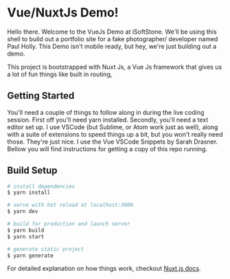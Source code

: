 # Vue/NuxtJs Demo!

Hello there. Welcome to the VueJs Demo at iSoftStone. We'll be using this shell to build out a portfolio site for
a fake photographer/ developer named Paul Holly. This Demo isn't mobile ready, but hey, we're just building out a demo.

This project is bootstrapped with Nuxt Js, a Vue Js framework that gives us a lot of fun things like built in routing,

## Getting Started

You'll need a couple of things to follow along in during the live coding session. First off you'll need yarn installed. Secondly, you'll need a text editor set up. I use VSCode (but Sublime, or Atom work just as well), along with a suite of extensions to speed things up a bit, but you won't really need those. They're just nice. I use the Vue VSCode Snippets by Sarah Drasner. Bellow you will find instructions for getting a copy of this repo running.

## Build Setup

```bash
# install dependencies
$ yarn install

# serve with hot reload at localhost:3000
$ yarn dev

# build for production and launch server
$ yarn build
$ yarn start

# generate static project
$ yarn generate
```

For detailed explanation on how things work, checkout [Nuxt.js docs](https://nuxtjs.org).
